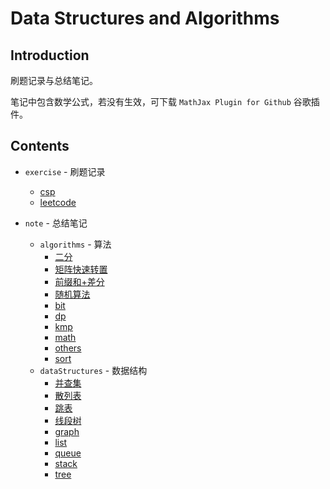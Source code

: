 # Data Structures and Algorithms

## Introduction

刷题记录与总结笔记。

笔记中包含数学公式，若没有生效，可下载 `MathJax Plugin for Github` 谷歌插件。

## Contents

- `exercise` - 刷题记录
  - [csp](./exercise/csp/README.md)
  - [leetcode](./exercise/leetcode/README.md)

- `note` - 总结笔记
  - `algorithms` - 算法
    - [二分](./note/algorithms/%E4%BA%8C%E5%88%86.md)
    - [矩阵快速转置](./note/algorithms/%E7%9F%A9%E9%98%B5%E5%BF%AB%E9%80%9F%E8%BD%AC%E7%BD%AE.md)
    - [前缀和+差分](./note/algorithms/%E5%89%8D%E7%BC%80%E5%92%8C%2B%E5%B7%AE%E5%88%86.md)
    - [随机算法](./note/algorithms/%E9%9A%8F%E6%9C%BA%E7%AE%97%E6%B3%95.md)
    - [bit](./note/algorithms/bit.md)
    - [dp](./note/algorithms/dp.md)
    - [kmp](./note/algorithms/kmp.md)
    - [math](./note/algorithms/math.md)
    - [others](./note/algorithms/others.md)
    - [sort](./note/algorithms/sort.md)
  - `dataStructures` - 数据结构
    - [并查集](./note/dataStructures/%E5%B9%B6%E6%9F%A5%E9%9B%86.md)
    - [散列表](./note/dataStructures/%E6%95%A3%E5%88%97%E8%A1%A8.md)
    - [跳表](./note/dataStructures/跳表.md)
    - [线段树](./note/dataStructures/%E7%BA%BF%E6%AE%B5%E6%A0%91.md)
    - [graph](./note/dataStructures/graph.md)
    - [list](./note/dataStructures/list.md)
    - [queue](./note/dataStructures/queue.md)
    - [stack](./note/dataStructures/stack.md)
    - [tree](./note/dataStructures/tree.md)
